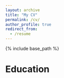 ```yaml
---
layout: archive
title: "My CV"
permalink: /cv/
author_profile: true
redirect_from:
  - /resume
---
```


{% include base_path %}

Education
======


  

  
